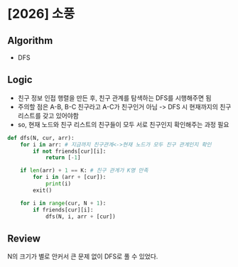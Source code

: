 # [2026] 소풍
## Algorithm
- DFS
## Logic
- 친구 정보 인접 행렬을 만든 후, 친구 관계를 탐색하는 DFS를 시행해주면 됨
- 주의할 점은 A-B, B-C 친구라고 A-C가 친구인거 아님 -> DFS 시 현재까지의 친구 리스트를 갖고 있어야함
- so, 현재 노드와 친구 리스트의 친구들이 모두 서로 친구인지 확인해주는 과정 필요
```python
def dfs(N, cur, arr):
    for i in arr: # 지금까지 친구관계<->현재 노드가 모두 친구 관계인지 확인
        if not friends[cur][i]:
            return [-1]

    if len(arr) + 1 == K: # 친구 관계가 K명 만족
        for i in (arr + [cur]):
            print(i)
        exit()

    for i in range(cur, N + 1):
        if friends[cur][i]:
            dfs(N, i, arr + [cur])
```

## Review
N의 크기가 별로 안커서 큰 문제 없이 DFS로 풀 수 있었다.
